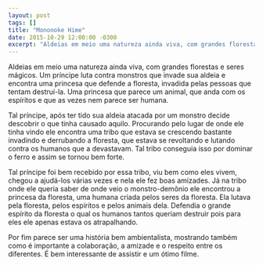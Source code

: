 ```yaml
---
layout: post
tags: []
title: "Mononoke Hime"
date: 2015-10-29 12:00:00 -0300
excerpt: "Aldeias em meio uma natureza ainda viva, com grandes florestas e seres mágicos. Um príncipe luta contra monstros que invade sua aldeia e encontra uma princesa que defende a floresta."
---
```


Aldeias em meio uma natureza ainda viva, com grandes florestas e seres mágicos. Um príncipe luta
contra monstros que invade sua aldeia e encontra uma princesa que defende a floresta, invadida
pelas pessoas que tentam destruí-la. Uma princesa que parece um animal, que anda com os espíritos
e que as vezes nem parece ser humana.

Tal príncipe, após ter tido sua aldeia atacada por um monstro decide descobrir o que tinha causado
aquilo. Procurando pelo lugar de onde ele tinha vindo ele encontra uma tribo que estava se crescendo
bastante invadindo e derrubando a floresta, que estava se revoltando e lutando contra os humanos
que a devastavam. Tal tribo conseguia isso por dominar o ferro e assim se tornou bem forte.

Tal príncipe foi bem recebido por essa tribo, viu bem como eles vivem, chegou a ajudá-los várias
vezes e nela ele fez boas amizades. Já na tribo onde ele queria saber de onde veio o monstro-demônio
ele encontrou a princesa da floresta, uma humana criada pelos seres da floresta. Ela lutava pela
floresta, pelos espíritos e pelos animais dela. Defendia o grande espírito da floresta o qual os
humanos tantos queriam destruir pois para eles ele apenas estava os atrapalhando.

Por fim parece ser uma história bem ambientalista, mostrando também como é importante a colaboração,
a amizade e o respeito entre os diferentes. É bem interessante de assistir e um ótimo filme.
